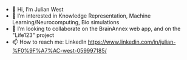 - 👋 Hi, I’m Julian West
- 👀 I’m interested in Knowledge Representation, Machine Learning/Neurocomputing, Bio simulations
- 💞️ I’m looking to collaborate on the BrainAnnex web app, and on the "Life123" project
- 📫 How to reach me: LinkedIn https://www.linkedin.com/in/julian-%F0%9F%A7%AC-west-059997185/

<!---
BrainAnnex/BrainAnnex is a ✨ special ✨ repository because its `README.md` (this file) appears on your GitHub profile.
You can click the Preview link to take a look at your changes.
--->
